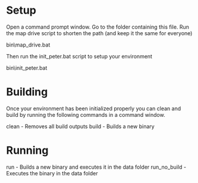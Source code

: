Setup
=====

Open a command prompt window.
Go to the folder containing this file.
Run the map drive script to shorten the path (and keep it the same for everyone)

bin\map_drive.bat

Then run the init_peter.bat script to setup your environment

bin\init_peter.bat

Building
========

Once your environment has been initialized properly you can clean and build by
running the following commands in a command window.

clean        - Removes all build outputs
build        - Builds a new binary

Running
=======

run          - Builds a new binary and executes it in the data folder
run_no_build - Executes the binary in the data folder

